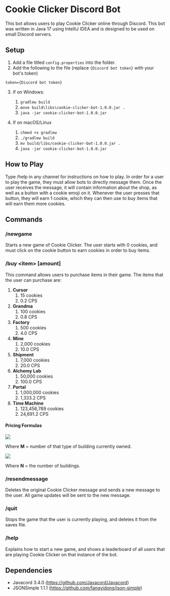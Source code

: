 # Cookie Clicker Discord Bot
This bot allows users to play Cookie Clicker online through Discord.
This bot was written in Java 17 using IntelliJ IDEA and is designed to be used on small Discord servers.

## Setup
1. Add a file titled `config.properties` into the folder.
2. Add the following to the file (replace `{Discord bot token}` with your bot's token)
```
token={Discord bot token}
```
3. If on Windows:
    1. `gradlew build`
    2. `move build\libs\cookie-clicker-bot-1.0.0.jar .`
    3. `java -jar cookie-clicker-bot-1.0.0.jar`

4. If on macOS/Linux
    1. `chmod +x gradlew`
    2. `./gradlew build`
    3. `mv build/libs/cookie-clicker-bot-1.0.0.jar .`
    4. `java -jar cookie-clicker-bot-1.0.0.jar`

## How to Play
Type /help in any channel for instructions on how to play.
In order for a user to play the game, they must allow bots to directly message them.
Once the user receives the message, it will contain information about the shop, as well as a button with a cookie emoji on it.
Whenever the user presses that button, they will earn 1 cookie, which they can then use to buy items that will earn them more cookies.


## Commands

### /newgame
Starts a new game of Cookie Clicker. The user starts with 0 cookies, and must click on the cookie button to earn cookies in order to buy items.

### /buy \<item> [amount]
This command allows users to purchase items in their game. The items that the user can purchase are:

1. **Cursor**
   1. 15 cookies
   2. 0.2 CPS
2. **Grandma**
   1. 100 cookies
   2. 0.8 CPS
3. **Factory** 
   1. 500 cookies
   2. 4.0 CPS
4. **Mine**
   1. 2,000 cookies
   2. 10.0 CPS
5. **Shipment**
   1. 7,000 cookies
   2. 20.0 CPS
6. **Alchemy Lab**
   1. 50,000 cookies
   2. 100.0 CPS
7. **Portal**
   1. 1,000,000 cookies
   2. 1,333.2 CPS
8. **Time Machine**
   1. 123,456,789 cookies
   2. 24,691.2 CPS
   
#### Pricing Formulas
<img src="https://latex.codecogs.com/svg.image?Price\:=\:Base\:cost\:*\:1.1^M" />

Where **M** = number of that type of building currently owned.

<img src="https://latex.codecogs.com/svg.image?Cumulative\:price\:=\:\frac{Base\:cost\:*\:(1.1^N\:-\:1)}{0.1}" />

Where **N** = the number of buildings.

### /resendmessage
Deletes the original Cookie Clicker message and sends a new message to the user. All game updates will be sent to the new message.

### /quit
Stops the game that the user is currently playing, and deletes it from the saves file.

### /help
Explains how to start a new game, and shows a leaderboard of all users that are playing Cookie Clicker on that instance of the bot.

## Dependencies
- Javacord 3.4.0 (https://github.com/Javacord/Javacord)
- JSONSimple 1.1.1 (https://github.com/fangyidong/json-simple)
